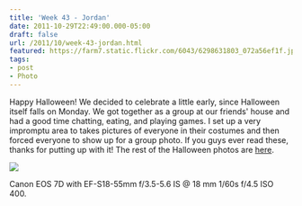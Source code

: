 ```yaml
---
title: 'Week 43 - Jordan'
date: 2011-10-29T22:49:00.000-05:00
draft: false
url: /2011/10/week-43-jordan.html
featured: https://farm7.static.flickr.com/6043/6298631803_072a56ef1f.jpg
tags: 
- post
- Photo
---
```


Happy Halloween! We decided to celebrate a little early, since Halloween itself falls on Monday. We got together as a group at our friends' house and had a good time chatting, eating, and playing games. I set up a very impromptu area to takes pictures of everyone in their costumes and then forced everyone to show up for a group photo. If you guys ever read these, thanks for putting up with it! The rest of the Halloween photos are [here](https://photos.hofker.org/Holidays/Halloween-2011).

[![](https://farm7.static.flickr.com/6043/6298631803_072a56ef1f.jpg)](https://www.flickr.com/photos/jhofker/6298631803/)

Canon EOS 7D with EF-S18-55mm f/3.5-5.6 IS @ 18 mm 1/60s f/4.5 ISO 400.